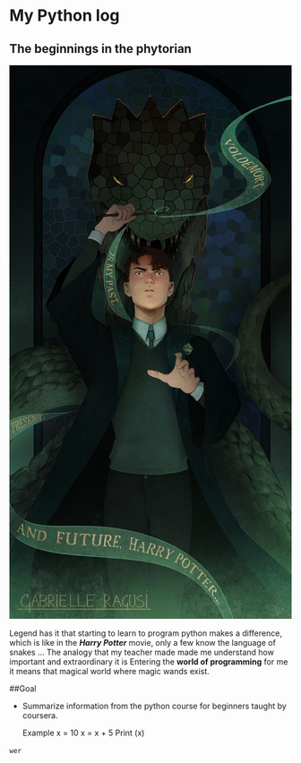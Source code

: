 # My Python log 
## The beginnings in the phytorian
![me beautiful](imgs/slytherin_python.jpeg)

Legend has it that starting to learn to program python makes a difference, which is like in the **_Harry Potter_** movie, only a few know the language of snakes ... The analogy that my teacher made made me understand how important and extraordinary it is Entering the **world of programming** for me it means that magical world where magic wands exist.

##Goal 
- Summarize information from the python course for beginners taught by coursera.


    Example 
      x = 10
      x = x + 5 
    Print (x)


  
    


`wer`


